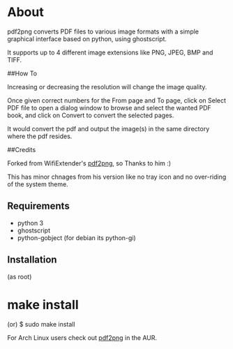 About
=======

pdf2png converts PDF files to various image formats with a simple graphical interface based on python, using ghostscript.

It supports up to 4 different image extensions like PNG, JPEG, BMP and TIFF.

##How To

Increasing or decreasing the resolution will change the image quality.

Once given correct numbers for the From page and To page, click on Select PDF file to open a dialog window to browse and select the wanted PDF book, and click on Convert to convert the selected pages.

It would convert the pdf and output the image(s) in the same directory where the pdf resides.

##Credits

Forked from WifiExtender's <a href="https://github.com/wifiextender/pdf2png">pdf2png</a>, so Thanks to him :)

This has minor chnages from his version like no tray icon and no over-riding of the system theme.

## Requirements

* python 3
* ghostscript
* python-gobject (for debian its python-gi)

## Installation

(as root)
 # make install

(or)
 $ sudo make install

For Arch Linux users check out <a href="https://aur.archlinux.org/packages/pdf2png/">pdf2png</a> in the AUR.
